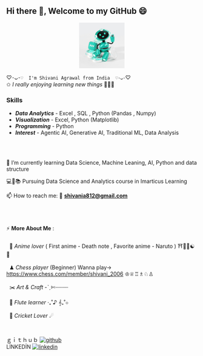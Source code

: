 ##  Hi there 👋, Welcome to my GitHub 😄

 <p align="center">
  <img src="Robo_unsplash.jpg" alt="Hello_Robo" width="120" height="120" style="vertical-align:middle;margin:0px 50px">
</p>

<span> ♡･ᴗ･`♡  I'm Shivani Agrawal from India  ♡･ᴗ･`♡  
✩ *I really enjoying learning new things* 💫🦋🧿 </span>
<br/>


### **Skills**
* ***Data Analytics*** - Excel , SQL , Python (Pandas , Numpy)
* ***Visualization*** - Excel, Python (Matplotlib)
* ***Programming*** - Python
* ***Interest*** - Agentic AI, Generative AI, Traditional ML, Data Analysis
<br/>
<br/>


🌱 I’m currently learning Data Science, Machine Leaning, AI, Python and data structure <br />

💻🎀📚 Pursuing Data Science and Analytics course in Imarticus Learning <br />

📫 How to reach me:  📧 **shivania812@gmail.com** <br />

<br/>
<br/>

⚡ **More About Me** : <br /> 
<br/>
&#160;  🍿 *Anime lover* ( First anime - Death note , Favorite anime - Naruto )  ⛩️🌸🍥☯🍜 <br />
<br/>
&#160;  ♟ *Chess player* (Beginner) Wanna play-> https://www.chess.com/member/shivani_2006 ♔♕♖♗♘♙ <br /> 
<br/>
&#160;  ✂️ *Art & Craft* -ˋˏ✄┈┈┈┈<br />
<br/>
&#160;  🪈 *Flute learner* ‧₊˚♪ 𝄞₊˚⊹ <br /> 
<br/>
&#160;  🏏 *Cricket Lover*  ☄
<br/>

<br/>

ｇｉｔｈｕｂ [<img src='https://cdn.jsdelivr.net/npm/simple-icons@3.0.1/icons/github.svg' alt='github' height='40'>](https://github.com/shivani-data) <br />
LİNKEDİN [<img src='https://cdn.jsdelivr.net/npm/simple-icons@3.0.1/icons/linkedin.svg' alt='linkedin' height='40'>](https://www.linkedin.com/in/shivani-agrawal-74228a1a7//) 

